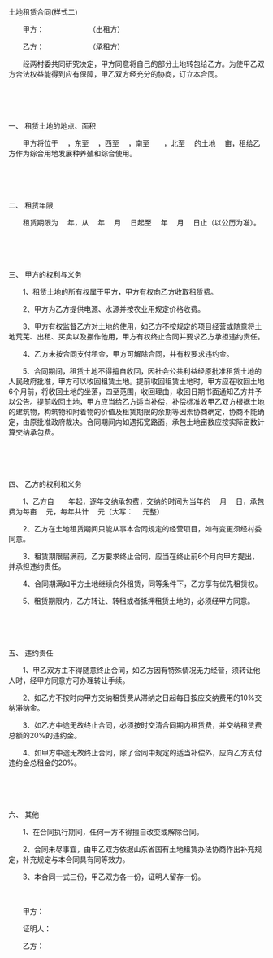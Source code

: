 



土地租赁合同(样式二)



 

　　甲方：　　　　　　 （出租方）　　

　　乙方：　　　　　　 （承租方）　　　　

　　经两村委共同研究决定，甲方同意将自己的部分土地转包给乙方。为使甲乙双方合法权益能得到应有保障，甲乙双方经充分的协商，订立本合同。　　

　　

　　

一、
租赁土地的地点、面积　　

　　甲方将位于　 ，东至　 ，西至　 ，南至　　，北至　 的土地　 亩，租给乙方作为综合用地发展种养殖和综合使用。　　

　　

　　

二、
租赁年限　　

　　租赁期限为　 年，从　 年　 月　 日起至　 年　 月　 日止（以公历为准）。　　

　　

　　

三、
甲方的权利与义务　　

　　1、租赁土地的所有权属于甲方，甲方有权向乙方收取租赁费。　　

　　2、甲方为乙方提供电源、水源并按农业用规定价格收费。　　

　　3、甲方有权监督乙方对土地的使用，如乙方不按规定的项目经营或随意将土地荒芜、出租、买卖以及挪作他用，甲方有权终止合同并要求乙方承担违约责任。　　

　　4、乙方未按合同支付租金，甲方可解除合同，并有权要求违约金。

　　5、合同期间，租赁土地不得擅自收回，因社会公共利益经原批准租赁土地的人民政府批准，甲方可以收回租赁土地。提前收回租赁土地时，甲方应在收回土地6个月前，将收回土地的坐落，四至范围，收回理由，收回日期书面通知乙方并予以公告。提前收回土地，甲方应当给乙方适当补偿，补偿标准收甲乙双方根据土地的建筑物，构筑物和附着物的价值及租赁期限的余期等因素协商确定，协商不能确定，由原批准政府裁决。合同期间内如遇拓宽路面，承包土地亩数应按实际亩数计算交纳承包费。　　

　　

　　

四、
乙方的权利和义务 　　

　　1、乙方自　　年起，逐年交纳承包费，交纳的时间为当年的　 月　 日，承包费为每亩　 元，每年共计　 元（大写：　 元整）　　

　　2、乙方在土地租赁期间只能从事本合同规定的经营项目，如有变更须经村委同意。　　

　　3、租赁期限届满前，乙方要求终止合同，应当在终止前6个月向甲方提出，并承担违约责任。　　

　　4、合同期满如甲方土地继续向外租赁，同等条件下，乙方享有优先租赁权。　　

　　5、租赁期限内，乙方转让、转租或者抵押租赁土地的，必须经甲方同意。　　

　　

　　

五、
违约责任 　　

　　1、甲乙双方主不得随意终止合同，如乙方因有特殊情况无力经营，须转让他人时，经甲方同意方可办理转让手续。　　

　　2、如乙方不按时向甲方交纳租赁费从滞纳之日起每日按应交纳费用的10%交纳滞纳金。　　

　　3、如乙方中途无故终止合同，必须按时交清合同期内租赁费，并交纳租赁费总额的20%的违约金。　　

　　4、如甲方中途无故终止合同，除了合同中规定的适当补偿外，应向乙方支付违约金总租金的20%。　　

　　

　　

六、
其他 　　

　　1、在合同执行期间，任何一方不得擅自改变或解除合同。　　

　　2、合同未尽事宜，由甲乙双方依据山东省国有土地租赁办法协商作出补充规定，补充规定与本合同具有同等效力。　　

　　3、本合同一式三份，甲乙双方各一份，证明人留存一份。

　　　　　　

　　甲方：　

　　证明人：　　　　

　　乙方：